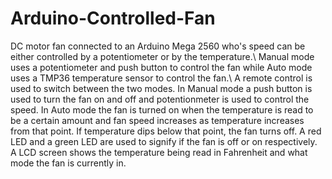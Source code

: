 # Arduino-Controlled-Fan
DC motor fan connected to an Arduino Mega 2560 who's speed can be either controlled by a potentiometer or by the temperature.\ 
Manual mode uses a potentiometer and push button to control the fan while Auto mode uses a TMP36 temperature sensor to control the fan.\ 
A remote control is used to switch between the two modes. 
In Manual mode a push button is used to turn the fan on and off and potentionmeter is used to control the speed.
In Auto mode the fan is turned on when the temperature is read to be a certain amount and fan speed increases as temperature increases from that point. 
If temperature dips below that point, the fan turns off.
A red LED and a green LED are used to signify if the fan is off or on respectively.
A LCD screen shows the temperature being read in Fahrenheit and what mode the fan is currently in.
